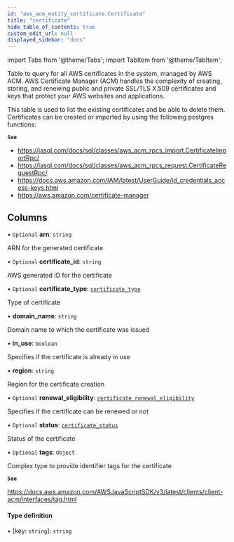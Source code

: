 ```yaml
---
id: "aws_acm_entity_certificate.Certificate"
title: "certificate"
hide_table_of_contents: true
custom_edit_url: null
displayed_sidebar: "docs"
---
```


import Tabs from '@theme/Tabs';
import TabItem from '@theme/TabItem';

Table to query for all AWS certificates in the system, managed by AWS ACM.
AWS Certificate Manager (ACM) handles the complexity of creating, storing, and renewing public
and private SSL/TLS X.509 certificates and keys that protect your AWS websites and applications.

This table is used to list the existing certificates and be able to delete them. Certificates
can be created or imported by using the following postgres functions:

**`See`**

 - https://iasql.com/docs/sql/classes/aws_acm_rpcs_import.CertificateImportRpc/
 - https://iasql.com/docs/sql/classes/aws_acm_rpcs_request.CertificateRequestRpc/
 - https://docs.aws.amazon.com/IAM/latest/UserGuide/id_credentials_access-keys.html
 - https://aws.amazon.com/certificate-manager

## Columns

• `Optional` **arn**: `string`

ARN for the generated certificate

• `Optional` **certificate\_id**: `string`

AWS generated ID for the certificate

• `Optional` **certificate\_type**: [`certificate_type`](../enums/aws_acm_entity_certificate.certificateTypeEnum.md)

Type of certificate

• **domain\_name**: `string`

Domain name to which the certificate was issued

• **in\_use**: `boolean`

Specifies if the certificate is already in use

• **region**: `string`

Region for the certificate creation

• `Optional` **renewal\_eligibility**: [`certificate_renewal_eligibility`](../enums/aws_acm_entity_certificate.certificateRenewalEligibilityEnum.md)

Specifies if the certificate can be renewed or not

• `Optional` **status**: [`certificate_status`](../enums/aws_acm_entity_certificate.certificateStatusEnum.md)

Status of the certificate

• `Optional` **tags**: `Object`

Complex type to provide identifier tags for the certificate

**`See`**

https://docs.aws.amazon.com/AWSJavaScriptSDK/v3/latest/clients/client-acm/interfaces/tag.html

#### Type definition

▪ [key: `string`]: `string`
